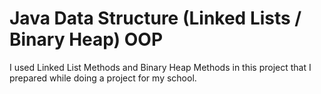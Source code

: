 # Java Data Structure (Linked Lists / Binary Heap) OOP
 
I used Linked List Methods and Binary Heap Methods in this project that I prepared while doing a project for my school.
